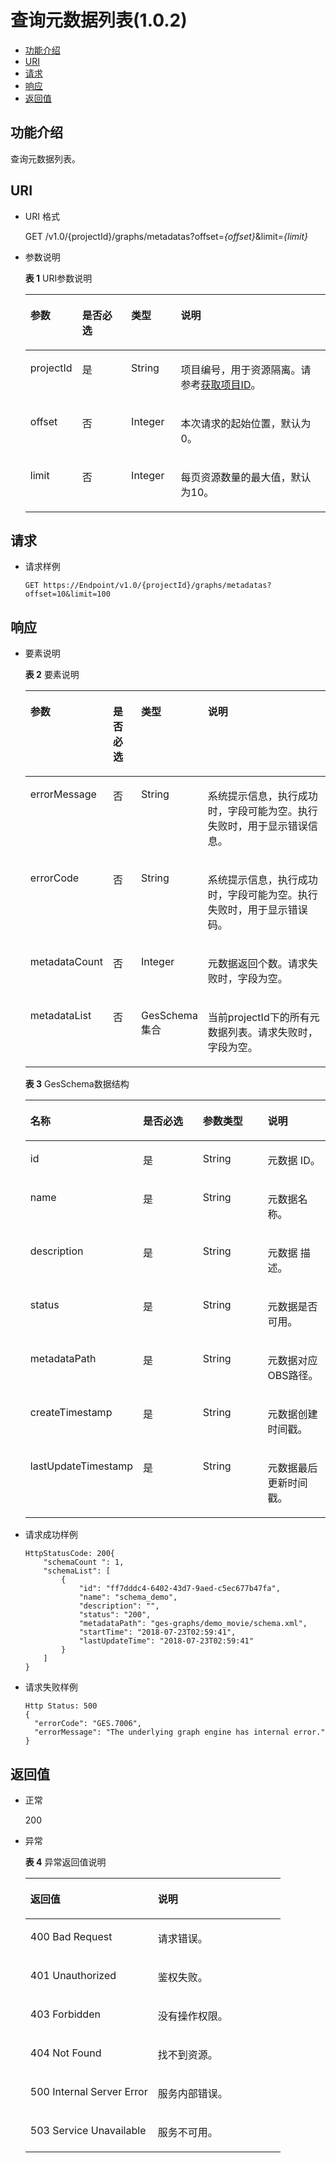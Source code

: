 # 查询元数据列表\(1.0.2\)<a name="ges_03_0068"></a>

-   [功能介绍](#section216018237429)
-   [URI](#section1116032334214)
-   [请求](#section1019342374214)
-   [响应](#section0193023124217)
-   [返回值](#section4240122318427)

## 功能介绍<a name="section216018237429"></a>

查询元数据列表。

## URI<a name="section1116032334214"></a>

-   URI 格式

    GET /v1.0/\{projectId\}/graphs/metadatas?offset=_\{offset\}_&limit=_\{limit\}_

-   参数说明

    **表 1**  URI参数说明

    <a name="table7574647195530"></a>
    <table><thead align="left"><tr id="row29196191195530"><th class="cellrowborder" valign="top" width="15.810000000000002%" id="mcps1.2.5.1.1"><p id="p47139520195545"><a name="p47139520195545"></a><a name="p47139520195545"></a>参数</p>
    </th>
    <th class="cellrowborder" valign="top" width="16.62%" id="mcps1.2.5.1.2"><p id="p60204776195545"><a name="p60204776195545"></a><a name="p60204776195545"></a>是否必选</p>
    </th>
    <th class="cellrowborder" valign="top" width="16.62%" id="mcps1.2.5.1.3"><p id="p44748701195545"><a name="p44748701195545"></a><a name="p44748701195545"></a>类型</p>
    </th>
    <th class="cellrowborder" valign="top" width="50.95%" id="mcps1.2.5.1.4"><p id="p766150195545"><a name="p766150195545"></a><a name="p766150195545"></a>说明</p>
    </th>
    </tr>
    </thead>
    <tbody><tr id="row47268026195530"><td class="cellrowborder" valign="top" width="15.810000000000002%" headers="mcps1.2.5.1.1 "><p id="p60657302195545"><a name="p60657302195545"></a><a name="p60657302195545"></a>projectId</p>
    </td>
    <td class="cellrowborder" valign="top" width="16.62%" headers="mcps1.2.5.1.2 "><p id="p14294412195545"><a name="p14294412195545"></a><a name="p14294412195545"></a>是</p>
    </td>
    <td class="cellrowborder" valign="top" width="16.62%" headers="mcps1.2.5.1.3 "><p id="p16996760195545"><a name="p16996760195545"></a><a name="p16996760195545"></a>String</p>
    </td>
    <td class="cellrowborder" valign="top" width="50.95%" headers="mcps1.2.5.1.4 "><p id="p51708449194548"><a name="p51708449194548"></a><a name="p51708449194548"></a>项目编号，用于资源隔离。请参考<a href="获取项目ID.md">获取项目ID</a>。</p>
    </td>
    </tr>
    <tr id="row4231281195530"><td class="cellrowborder" valign="top" width="15.810000000000002%" headers="mcps1.2.5.1.1 "><p id="p28625771195545"><a name="p28625771195545"></a><a name="p28625771195545"></a>offset</p>
    </td>
    <td class="cellrowborder" valign="top" width="16.62%" headers="mcps1.2.5.1.2 "><p id="p36986089195545"><a name="p36986089195545"></a><a name="p36986089195545"></a>否</p>
    </td>
    <td class="cellrowborder" valign="top" width="16.62%" headers="mcps1.2.5.1.3 "><p id="p43083199195545"><a name="p43083199195545"></a><a name="p43083199195545"></a>Integer</p>
    </td>
    <td class="cellrowborder" valign="top" width="50.95%" headers="mcps1.2.5.1.4 "><p id="p78230195545"><a name="p78230195545"></a><a name="p78230195545"></a>本次请求的起始位置，默认为0。</p>
    </td>
    </tr>
    <tr id="row10168161195530"><td class="cellrowborder" valign="top" width="15.810000000000002%" headers="mcps1.2.5.1.1 "><p id="p57029956195545"><a name="p57029956195545"></a><a name="p57029956195545"></a>limit</p>
    </td>
    <td class="cellrowborder" valign="top" width="16.62%" headers="mcps1.2.5.1.2 "><p id="p56023699195545"><a name="p56023699195545"></a><a name="p56023699195545"></a>否</p>
    </td>
    <td class="cellrowborder" valign="top" width="16.62%" headers="mcps1.2.5.1.3 "><p id="p41625759195545"><a name="p41625759195545"></a><a name="p41625759195545"></a>Integer</p>
    </td>
    <td class="cellrowborder" valign="top" width="50.95%" headers="mcps1.2.5.1.4 "><p id="p16243279195545"><a name="p16243279195545"></a><a name="p16243279195545"></a>每页资源数量的最大值，默认为10。</p>
    </td>
    </tr>
    </tbody>
    </table>


## 请求<a name="section1019342374214"></a>

-   请求样例

    ```
    GET https://Endpoint/v1.0/{projectId}/graphs/metadatas?offset=10&limit=100
    ```


## 响应<a name="section0193023124217"></a>

-   要素说明

    **表 2**  要素说明

    <a name="table25124157195613"></a>
    <table><thead align="left"><tr id="row18824540195613"><th class="cellrowborder" valign="top" width="16.351635163516352%" id="mcps1.2.5.1.1"><p id="p60758970195641"><a name="p60758970195641"></a><a name="p60758970195641"></a>参数</p>
    </th>
    <th class="cellrowborder" valign="top" width="11.521152115211521%" id="mcps1.2.5.1.2"><p id="p22529533195641"><a name="p22529533195641"></a><a name="p22529533195641"></a>是否必选</p>
    </th>
    <th class="cellrowborder" valign="top" width="12.55125512551255%" id="mcps1.2.5.1.3"><p id="p12952893195641"><a name="p12952893195641"></a><a name="p12952893195641"></a>类型</p>
    </th>
    <th class="cellrowborder" valign="top" width="59.575957595759576%" id="mcps1.2.5.1.4"><p id="p42551393195641"><a name="p42551393195641"></a><a name="p42551393195641"></a>说明</p>
    </th>
    </tr>
    </thead>
    <tbody><tr id="row27537949195613"><td class="cellrowborder" valign="top" width="16.351635163516352%" headers="mcps1.2.5.1.1 "><p id="p6817911195641"><a name="p6817911195641"></a><a name="p6817911195641"></a>errorMessage</p>
    </td>
    <td class="cellrowborder" valign="top" width="11.521152115211521%" headers="mcps1.2.5.1.2 "><p id="p15379896195641"><a name="p15379896195641"></a><a name="p15379896195641"></a>否</p>
    </td>
    <td class="cellrowborder" valign="top" width="12.55125512551255%" headers="mcps1.2.5.1.3 "><p id="p37812095195641"><a name="p37812095195641"></a><a name="p37812095195641"></a>String</p>
    </td>
    <td class="cellrowborder" valign="top" width="59.575957595759576%" headers="mcps1.2.5.1.4 "><p id="p42880817195641"><a name="p42880817195641"></a><a name="p42880817195641"></a>系统提示信息，执行成功时，字段可能为空。执行失败时，用于显示错误信息。</p>
    </td>
    </tr>
    <tr id="row44977959195613"><td class="cellrowborder" valign="top" width="16.351635163516352%" headers="mcps1.2.5.1.1 "><p id="p54494335195641"><a name="p54494335195641"></a><a name="p54494335195641"></a>errorCode</p>
    </td>
    <td class="cellrowborder" valign="top" width="11.521152115211521%" headers="mcps1.2.5.1.2 "><p id="p51965024195641"><a name="p51965024195641"></a><a name="p51965024195641"></a>否</p>
    </td>
    <td class="cellrowborder" valign="top" width="12.55125512551255%" headers="mcps1.2.5.1.3 "><p id="p48417417195641"><a name="p48417417195641"></a><a name="p48417417195641"></a>String</p>
    </td>
    <td class="cellrowborder" valign="top" width="59.575957595759576%" headers="mcps1.2.5.1.4 "><p id="p29496739195641"><a name="p29496739195641"></a><a name="p29496739195641"></a>系统提示信息，执行成功时，字段可能为空。执行失败时，用于显示错误码。</p>
    </td>
    </tr>
    <tr id="row65959362195613"><td class="cellrowborder" valign="top" width="16.351635163516352%" headers="mcps1.2.5.1.1 "><p id="p28286856195641"><a name="p28286856195641"></a><a name="p28286856195641"></a>metadataCount</p>
    </td>
    <td class="cellrowborder" valign="top" width="11.521152115211521%" headers="mcps1.2.5.1.2 "><p id="p9533970195641"><a name="p9533970195641"></a><a name="p9533970195641"></a>否</p>
    </td>
    <td class="cellrowborder" valign="top" width="12.55125512551255%" headers="mcps1.2.5.1.3 "><p id="p34054088195641"><a name="p34054088195641"></a><a name="p34054088195641"></a>Integer</p>
    </td>
    <td class="cellrowborder" valign="top" width="59.575957595759576%" headers="mcps1.2.5.1.4 "><p id="p6917780195641"><a name="p6917780195641"></a><a name="p6917780195641"></a>元数据返回个数。请求失败时，字段为空。</p>
    </td>
    </tr>
    <tr id="row47503510195613"><td class="cellrowborder" valign="top" width="16.351635163516352%" headers="mcps1.2.5.1.1 "><p id="p9896889195641"><a name="p9896889195641"></a><a name="p9896889195641"></a>metadataList</p>
    </td>
    <td class="cellrowborder" valign="top" width="11.521152115211521%" headers="mcps1.2.5.1.2 "><p id="p63450567195641"><a name="p63450567195641"></a><a name="p63450567195641"></a>否</p>
    </td>
    <td class="cellrowborder" valign="top" width="12.55125512551255%" headers="mcps1.2.5.1.3 "><p id="p39222277195641"><a name="p39222277195641"></a><a name="p39222277195641"></a>GesSchema集合</p>
    </td>
    <td class="cellrowborder" valign="top" width="59.575957595759576%" headers="mcps1.2.5.1.4 "><p id="p22887835195641"><a name="p22887835195641"></a><a name="p22887835195641"></a>当前projectId下的所有元数据列表。请求失败时，字段为空。</p>
    </td>
    </tr>
    </tbody>
    </table>

    **表 3**  GesSchema数据结构

    <a name="table1298314195710"></a>
    <table><thead align="left"><tr id="row45670492195710"><th class="cellrowborder" valign="top" width="25%" id="mcps1.2.5.1.1"><p id="p32362363195736"><a name="p32362363195736"></a><a name="p32362363195736"></a>名称</p>
    </th>
    <th class="cellrowborder" valign="top" width="25%" id="mcps1.2.5.1.2"><p id="p4105766195736"><a name="p4105766195736"></a><a name="p4105766195736"></a>是否必选</p>
    </th>
    <th class="cellrowborder" valign="top" width="25%" id="mcps1.2.5.1.3"><p id="p64131642195736"><a name="p64131642195736"></a><a name="p64131642195736"></a>参数类型</p>
    </th>
    <th class="cellrowborder" valign="top" width="25%" id="mcps1.2.5.1.4"><p id="p27280477195736"><a name="p27280477195736"></a><a name="p27280477195736"></a>说明</p>
    </th>
    </tr>
    </thead>
    <tbody><tr id="row43006867195710"><td class="cellrowborder" valign="top" width="25%" headers="mcps1.2.5.1.1 "><p id="p23244685195736"><a name="p23244685195736"></a><a name="p23244685195736"></a>id</p>
    </td>
    <td class="cellrowborder" valign="top" width="25%" headers="mcps1.2.5.1.2 "><p id="p3771313195736"><a name="p3771313195736"></a><a name="p3771313195736"></a>是</p>
    </td>
    <td class="cellrowborder" valign="top" width="25%" headers="mcps1.2.5.1.3 "><p id="p37040930195736"><a name="p37040930195736"></a><a name="p37040930195736"></a>String</p>
    </td>
    <td class="cellrowborder" valign="top" width="25%" headers="mcps1.2.5.1.4 "><p id="p47525319195736"><a name="p47525319195736"></a><a name="p47525319195736"></a>元数据 ID。</p>
    </td>
    </tr>
    <tr id="row43415944195710"><td class="cellrowborder" valign="top" width="25%" headers="mcps1.2.5.1.1 "><p id="p17783887195736"><a name="p17783887195736"></a><a name="p17783887195736"></a>name</p>
    </td>
    <td class="cellrowborder" valign="top" width="25%" headers="mcps1.2.5.1.2 "><p id="p31208775195736"><a name="p31208775195736"></a><a name="p31208775195736"></a>是</p>
    </td>
    <td class="cellrowborder" valign="top" width="25%" headers="mcps1.2.5.1.3 "><p id="p44882831195736"><a name="p44882831195736"></a><a name="p44882831195736"></a>String</p>
    </td>
    <td class="cellrowborder" valign="top" width="25%" headers="mcps1.2.5.1.4 "><p id="p11630671195736"><a name="p11630671195736"></a><a name="p11630671195736"></a>元数据名称。</p>
    </td>
    </tr>
    <tr id="row60500989195710"><td class="cellrowborder" valign="top" width="25%" headers="mcps1.2.5.1.1 "><p id="p23042740195736"><a name="p23042740195736"></a><a name="p23042740195736"></a>description</p>
    </td>
    <td class="cellrowborder" valign="top" width="25%" headers="mcps1.2.5.1.2 "><p id="p54522665195736"><a name="p54522665195736"></a><a name="p54522665195736"></a>是</p>
    </td>
    <td class="cellrowborder" valign="top" width="25%" headers="mcps1.2.5.1.3 "><p id="p54259730195736"><a name="p54259730195736"></a><a name="p54259730195736"></a>String</p>
    </td>
    <td class="cellrowborder" valign="top" width="25%" headers="mcps1.2.5.1.4 "><p id="p32962008195736"><a name="p32962008195736"></a><a name="p32962008195736"></a>元数据 描述。</p>
    </td>
    </tr>
    <tr id="row7796689195710"><td class="cellrowborder" valign="top" width="25%" headers="mcps1.2.5.1.1 "><p id="p4330612195736"><a name="p4330612195736"></a><a name="p4330612195736"></a>status</p>
    </td>
    <td class="cellrowborder" valign="top" width="25%" headers="mcps1.2.5.1.2 "><p id="p15235296195736"><a name="p15235296195736"></a><a name="p15235296195736"></a>是</p>
    </td>
    <td class="cellrowborder" valign="top" width="25%" headers="mcps1.2.5.1.3 "><p id="p26099460195736"><a name="p26099460195736"></a><a name="p26099460195736"></a>String</p>
    </td>
    <td class="cellrowborder" valign="top" width="25%" headers="mcps1.2.5.1.4 "><p id="p33681545195736"><a name="p33681545195736"></a><a name="p33681545195736"></a>元数据是否可用。</p>
    </td>
    </tr>
    <tr id="row25907759195710"><td class="cellrowborder" valign="top" width="25%" headers="mcps1.2.5.1.1 "><p id="p59111504195736"><a name="p59111504195736"></a><a name="p59111504195736"></a>metadataPath</p>
    </td>
    <td class="cellrowborder" valign="top" width="25%" headers="mcps1.2.5.1.2 "><p id="p23302525195736"><a name="p23302525195736"></a><a name="p23302525195736"></a>是</p>
    </td>
    <td class="cellrowborder" valign="top" width="25%" headers="mcps1.2.5.1.3 "><p id="p8456391195736"><a name="p8456391195736"></a><a name="p8456391195736"></a>String</p>
    </td>
    <td class="cellrowborder" valign="top" width="25%" headers="mcps1.2.5.1.4 "><p id="p13879061195736"><a name="p13879061195736"></a><a name="p13879061195736"></a>元数据对应OBS路径。</p>
    </td>
    </tr>
    <tr id="row61725895195710"><td class="cellrowborder" valign="top" width="25%" headers="mcps1.2.5.1.1 "><p id="p51506257195736"><a name="p51506257195736"></a><a name="p51506257195736"></a>createTimestamp</p>
    </td>
    <td class="cellrowborder" valign="top" width="25%" headers="mcps1.2.5.1.2 "><p id="p11257306195736"><a name="p11257306195736"></a><a name="p11257306195736"></a>是</p>
    </td>
    <td class="cellrowborder" valign="top" width="25%" headers="mcps1.2.5.1.3 "><p id="p39426563195736"><a name="p39426563195736"></a><a name="p39426563195736"></a>String</p>
    </td>
    <td class="cellrowborder" valign="top" width="25%" headers="mcps1.2.5.1.4 "><p id="p39434996195736"><a name="p39434996195736"></a><a name="p39434996195736"></a>元数据创建时间戳。</p>
    </td>
    </tr>
    <tr id="row38138897195710"><td class="cellrowborder" valign="top" width="25%" headers="mcps1.2.5.1.1 "><p id="p25518600195736"><a name="p25518600195736"></a><a name="p25518600195736"></a>lastUpdateTimestamp</p>
    </td>
    <td class="cellrowborder" valign="top" width="25%" headers="mcps1.2.5.1.2 "><p id="p53740758195736"><a name="p53740758195736"></a><a name="p53740758195736"></a>是</p>
    </td>
    <td class="cellrowborder" valign="top" width="25%" headers="mcps1.2.5.1.3 "><p id="p58034152195736"><a name="p58034152195736"></a><a name="p58034152195736"></a>String</p>
    </td>
    <td class="cellrowborder" valign="top" width="25%" headers="mcps1.2.5.1.4 "><p id="p3145895195736"><a name="p3145895195736"></a><a name="p3145895195736"></a>元数据最后更新时间戳。</p>
    </td>
    </tr>
    </tbody>
    </table>


-   请求成功样例

    ```
    HttpStatusCode: 200{
        "schemaCount ": 1,
        "schemaList": [
            {
                "id": "ff7dddc4-6402-43d7-9aed-c5ec677b47fa",
                "name": "schema_demo",
                "description": "",
                "status": "200",
                "metadataPath": "ges-graphs/demo_movie/schema.xml",
                "startTime": "2018-07-23T02:59:41",
                "lastUpdateTime": "2018-07-23T02:59:41"
            }
        ]
    }
    ```

-   请求失败样例

    ```
    Http Status: 500
    {
      "errorCode": "GES.7006",
      "errorMessage": "The underlying graph engine has internal error."
    }
    ```


## 返回值<a name="section4240122318427"></a>

-   正常

    200

-   异常

    **表 4**  异常返回值说明

    <a name="table21182911172628"></a>
    <table><thead align="left"><tr id="row22686601172628"><th class="cellrowborder" valign="top" width="50%" id="mcps1.2.3.1.1"><p id="p29113043172638"><a name="p29113043172638"></a><a name="p29113043172638"></a>返回值</p>
    </th>
    <th class="cellrowborder" valign="top" width="50%" id="mcps1.2.3.1.2"><p id="p9346244172638"><a name="p9346244172638"></a><a name="p9346244172638"></a>说明</p>
    </th>
    </tr>
    </thead>
    <tbody><tr id="row13233353172628"><td class="cellrowborder" valign="top" width="50%" headers="mcps1.2.3.1.1 "><p id="p50316832172638"><a name="p50316832172638"></a><a name="p50316832172638"></a>400 Bad Request</p>
    </td>
    <td class="cellrowborder" valign="top" width="50%" headers="mcps1.2.3.1.2 "><p id="p49131611172638"><a name="p49131611172638"></a><a name="p49131611172638"></a>请求错误。</p>
    </td>
    </tr>
    <tr id="row657300172628"><td class="cellrowborder" valign="top" width="50%" headers="mcps1.2.3.1.1 "><p id="p47920375172638"><a name="p47920375172638"></a><a name="p47920375172638"></a>401 Unauthorized</p>
    </td>
    <td class="cellrowborder" valign="top" width="50%" headers="mcps1.2.3.1.2 "><p id="p56345162172638"><a name="p56345162172638"></a><a name="p56345162172638"></a>鉴权失败。</p>
    </td>
    </tr>
    <tr id="row23989959172628"><td class="cellrowborder" valign="top" width="50%" headers="mcps1.2.3.1.1 "><p id="p4998764172638"><a name="p4998764172638"></a><a name="p4998764172638"></a>403 Forbidden</p>
    </td>
    <td class="cellrowborder" valign="top" width="50%" headers="mcps1.2.3.1.2 "><p id="p2246721172638"><a name="p2246721172638"></a><a name="p2246721172638"></a>没有操作权限。</p>
    </td>
    </tr>
    <tr id="row49197943172628"><td class="cellrowborder" valign="top" width="50%" headers="mcps1.2.3.1.1 "><p id="p27247364172638"><a name="p27247364172638"></a><a name="p27247364172638"></a>404 Not Found</p>
    </td>
    <td class="cellrowborder" valign="top" width="50%" headers="mcps1.2.3.1.2 "><p id="p59552853172638"><a name="p59552853172638"></a><a name="p59552853172638"></a>找不到资源。</p>
    </td>
    </tr>
    <tr id="row13744769172628"><td class="cellrowborder" valign="top" width="50%" headers="mcps1.2.3.1.1 "><p id="p61704332172638"><a name="p61704332172638"></a><a name="p61704332172638"></a>500 Internal Server Error</p>
    </td>
    <td class="cellrowborder" valign="top" width="50%" headers="mcps1.2.3.1.2 "><p id="p31994980172638"><a name="p31994980172638"></a><a name="p31994980172638"></a>服务内部错误。</p>
    </td>
    </tr>
    <tr id="row305099172628"><td class="cellrowborder" valign="top" width="50%" headers="mcps1.2.3.1.1 "><p id="p37564761172638"><a name="p37564761172638"></a><a name="p37564761172638"></a>503 Service Unavailable</p>
    </td>
    <td class="cellrowborder" valign="top" width="50%" headers="mcps1.2.3.1.2 "><p id="p22846801172638"><a name="p22846801172638"></a><a name="p22846801172638"></a>服务不可用。</p>
    </td>
    </tr>
    </tbody>
    </table>


